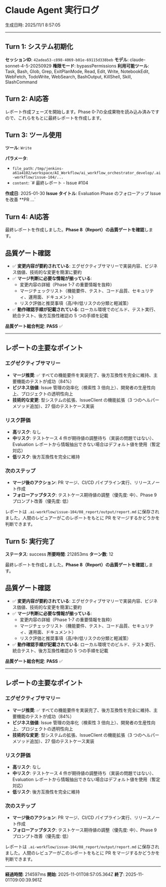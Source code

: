 # Claude Agent 実行ログ

生成日時: 2025/11/1 8:57:05

---

## Turn 1: システム初期化

**セッションID**: `42adea53-c898-4069-b01e-69115d338beb`
**モデル**: claude-sonnet-4-5-20250929
**権限モード**: bypassPermissions
**利用可能ツール**: Task, Bash, Glob, Grep, ExitPlanMode, Read, Edit, Write, NotebookEdit, WebFetch, TodoWrite, WebSearch, BashOutput, KillShell, Skill, SlashCommand

## Turn 2: AI応答

レポート作成フェーズを開始します。Phase 0-7の全成果物を読み込み済みですので、これらをもとに最終レポートを作成します。

## Turn 3: ツール使用

**ツール**: `Write`

**パラメータ**:
- `file_path`: `/tmp/jenkins-a61a4102/workspace/AI_Workflow/ai_workflow_orchestrator_develop/.ai-workflow/issue-104/...`
- `content`: `# 最終レポート - Issue #104

**作成日**: 2025-01-30
**Issue タイトル**: Evaluation Phase のフォローアップ Issue を改善
**PR ...`

## Turn 4: AI応答

最終レポートを作成しました。**Phase 8（Report）の品質ゲートを確認**します。

## 品質ゲート確認

- ✅ **変更内容が要約されている**: エグゼクティブサマリーで実装内容、ビジネス価値、技術的な変更を簡潔に要約
- ✅ **マージ判断に必要な情報が揃っている**: 
  - 変更内容の詳細（Phase 1-7 の重要情報を抜粋）
  - マージチェックリスト（機能要件、テスト、コード品質、セキュリティ、運用面、ドキュメント）
  - リスク評価と推奨事項（高/中/低リスクの分類と軽減策）
- ✅ **動作確認手順が記載されている**: ローカル環境でのビルド、テスト実行、統合テスト、後方互換性確認の 5 つの手順を記載

**品質ゲート総合判定**: **PASS** ✅

---

## レポートの主要なポイント

### エグゼクティブサマリー
- **マージ推奨**: ✅ すべての機能要件を実装完了、後方互換性を完全に維持、主要機能のテストが成功（84%）
- **ビジネス価値**: Issue 管理の効率化（検索性 3 倍向上）、開発者の生産性向上、プロジェクトの透明性向上
- **技術的な変更**: 型システムの拡張、IssueClient の機能拡張（3 つのヘルパーメソッド追加）、27 個のテストケース実装

### リスク評価
- **高リスク**: なし
- **中リスク**: テストケース 4 件が期待値の調整待ち（実装の問題ではない）、Evaluation レポートから情報抽出できない場合はデフォルト値を使用（暫定対応）
- **低リスク**: 後方互換性を完全に維持

### 次のステップ
- **マージ後のアクション**: PR マージ、CI/CD パイプライン実行、リリースノート作成
- **フォローアップタスク**: テストケース期待値の調整（優先度: 中）、Phase 9 プロンプト改善（優先度: 低）

レポートは `.ai-workflow/issue-104/08_report/output/report.md` に保存されました。人間のレビュアーがこのレポートをもとに PR をマージするかどうかを判断できます。

## Turn 5: 実行完了

**ステータス**: success
**所要時間**: 212853ms
**ターン数**: 12

最終レポートを作成しました。**Phase 8（Report）の品質ゲートを確認**します。

## 品質ゲート確認

- ✅ **変更内容が要約されている**: エグゼクティブサマリーで実装内容、ビジネス価値、技術的な変更を簡潔に要約
- ✅ **マージ判断に必要な情報が揃っている**: 
  - 変更内容の詳細（Phase 1-7 の重要情報を抜粋）
  - マージチェックリスト（機能要件、テスト、コード品質、セキュリティ、運用面、ドキュメント）
  - リスク評価と推奨事項（高/中/低リスクの分類と軽減策）
- ✅ **動作確認手順が記載されている**: ローカル環境でのビルド、テスト実行、統合テスト、後方互換性確認の 5 つの手順を記載

**品質ゲート総合判定**: **PASS** ✅

---

## レポートの主要なポイント

### エグゼクティブサマリー
- **マージ推奨**: ✅ すべての機能要件を実装完了、後方互換性を完全に維持、主要機能のテストが成功（84%）
- **ビジネス価値**: Issue 管理の効率化（検索性 3 倍向上）、開発者の生産性向上、プロジェクトの透明性向上
- **技術的な変更**: 型システムの拡張、IssueClient の機能拡張（3 つのヘルパーメソッド追加）、27 個のテストケース実装

### リスク評価
- **高リスク**: なし
- **中リスク**: テストケース 4 件が期待値の調整待ち（実装の問題ではない）、Evaluation レポートから情報抽出できない場合はデフォルト値を使用（暫定対応）
- **低リスク**: 後方互換性を完全に維持

### 次のステップ
- **マージ後のアクション**: PR マージ、CI/CD パイプライン実行、リリースノート作成
- **フォローアップタスク**: テストケース期待値の調整（優先度: 中）、Phase 9 プロンプト改善（優先度: 低）

レポートは `.ai-workflow/issue-104/08_report/output/report.md` に保存されました。人間のレビュアーがこのレポートをもとに PR をマージするかどうかを判断できます。


---

**経過時間**: 214597ms
**開始**: 2025-11-01T08:57:05.364Z
**終了**: 2025-11-01T09:00:39.961Z